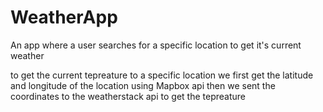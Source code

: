 # WeatherApp
An app where a user searches for a specific location to get it's current weather

to get the current tepreature to a specific location we first get the latitude and longitude of the location  using Mapbox api then we sent the coordinates to the weatherstack api to get the tepreature 
